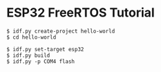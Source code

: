 # ESP32 FreeRTOS Tutorial

```
$ idf.py create-project hello-world
$ cd hello-world

$ idf.py set-target esp32
$ idf.py build
$ idf.py -p COM4 flash
```
